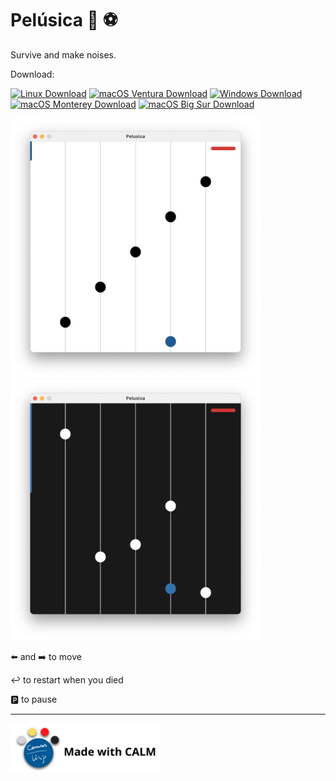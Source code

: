 # Pelúsica 🎼 ⚽️
Survive and make noises.

Download:

[![Linux Download](https://img.shields.io/badge/Linux-glibc%202.35+-FFD032.svg?logo=linux)](https://github.com/VitoVan/pelusica/releases/latest/download/Pelusica.AppImage) [![macOS Ventura Download](https://img.shields.io/badge/macOS-Ventura-black?logo=apple)](https://github.com/VitoVan/pelusica/releases/latest/download/Pelusica.macos-13.dmg) [![Windows Download](https://img.shields.io/badge/Windows-Windows%2010/11-017fd5.svg?logo=windows)](https://github.com/VitoVan/pelusica/releases/latest/download/Pelusica.exe) [![macOS Monterey Download](https://img.shields.io/badge/macOS-Monterey-white?logo=apple)](https://github.com/VitoVan/pelusica/releases/latest/download/Pelusica.macos-12.dmg) [![macOS Big Sur Download](https://img.shields.io/badge/macOS-Big%20Sur-white?logo=apple)](https://github.com/VitoVan/pelusica/releases/latest/download/Pelusica.macos-11.dmg) 

<img width="400" src="images/pelusica.png" /> <img width="400" src="images/pelusica-dark.png" />

⬅️ and ➡️ to move

↩️ to restart when you died

🅿️ to pause

<hr/><a href="https://github.com/VitoVan/made-with-calm"><img src="https://github.com/VitoVan/made-with-calm/raw/main/images/made-with-calm-no-margin.png" width="240px" /></a>
